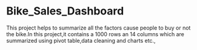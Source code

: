 # Bike_Sales_Dashboard

This project helps to summarize all the factors cause people to buy or not the bike.In this project,it contains a 1000 rows an 14 columns which are summarized using pivot table,data cleaning and charts etc.,
